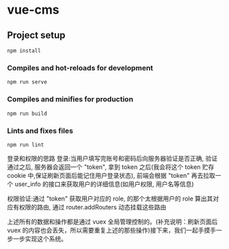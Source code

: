 # vue-cms

## Project setup

```
npm install
```

### Compiles and hot-reloads for development

```
npm run serve
```

### Compiles and minifies for production

```
npm run build
```

### Lints and fixes files

```
npm run lint
```

登录和权限的思路
登录:当用户填写完账号和密码后向服务器验证是否正确, 验证通过之后, 服务器会返回一个 "token", 拿到 token 之后(我会将这个 token 贮存 cookie 中,保证刷新页面后能记住用户登录状态), 前端会根据 "token" 再去拉取一个 user_info 的接口来获取用户的详细信息(如用户权限, 用户名等信息)

权限验证:通过 "token" 获取用户对应的 role, 的那个太根据用户的 role 算出其对应有权限的路由, 通过 router.addRouters 动态挂载这些路由

上述所有的数据和操作都是通过 vuex 全局管理控制的。(补充说明：刷新页面后 vuex 的内容也会丢失，所以需要重复上述的那些操作)接下来，我们一起手摸手一步一步实现这个系统。

